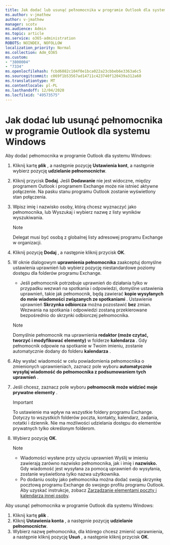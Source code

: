 ```yaml
---
title: Jak dodać lub usunąć pełnomocnika w programie Outlook dla systemu Windows
ms.author: v-jmathew
author: v-jmathew
manager: scotv
ms.audience: Admin
ms.topic: article
ms.service: o365-administration
ROBOTS: NOINDEX, NOFOLLOW
localization_priority: Normal
ms.collection: Adm_O365
ms.custom:
- "3800004"
- "7334"
ms.openlocfilehash: fcbd6082c104f0e1bca022a23cbbeb6e3363a6c5
ms.sourcegitcommit: c069f1b53567ad14711c423740f120439a312a60
ms.translationtype: MT
ms.contentlocale: pl-PL
ms.lasthandoff: 12/04/2020
ms.locfileid: "49573575"
---
```

# <a name="how-to-add-or-remove-a-delegate-in-outlook-for-windows"></a>Jak dodać lub usunąć pełnomocnika w programie Outlook dla systemu Windows

Aby dodać pełnomocnika w programie Outlook dla systemu Windows: 

1. Kliknij kartę **plik** , a następnie pozycję **Ustawienia kont**, a następnie wybierz pozycję **udzielanie pełnomocnictw**.
2. Kliknij przycisk **Dodaj**. Jeśli **Dodawanie** nie jest widoczne, między programem Outlook i programem Exchange może nie istnieć aktywne połączenie. Na pasku stanu programu Outlook zostanie wyświetlony stan połączenia.
3. Wpisz imię i nazwisko osoby, którą chcesz wyznaczyć jako pełnomocnika, lub Wyszukaj i wybierz nazwę z listy wyników wyszukiwania.

    > [!NOTE]
    > Delegat musi być osobą z globalnej listy adresowej programu Exchange w organizacji.
4. Kliknij pozycję **Dodaj** , a następnie kliknij przycisk **OK**.
5. W oknie dialogowym **uprawnienia pełnomocnika** zaakceptuj domyślne ustawienia uprawnień lub wybierz pozycję niestandardowe poziomy dostępu dla folderów programu Exchange.

    - Jeśli pełnomocnik potrzebuje uprawnień do działania tylko w przypadku wezwań na spotkania i odpowiedzi, domyślne ustawienia uprawnień, takie jak pełnomocnik, będą zawierać **kopie wysyłanych do mnie wiadomości związanych ze spotkaniami** . Ustawienie uprawnień **Skrzynka odbiorcza** można pozostawić **bez** zmian. Wezwania na spotkania i odpowiedzi zostaną przekierowane bezpośrednio do skrzynki odbiorczej pełnomocnika.

    > [!NOTE]
    > Domyślnie pełnomocnik ma uprawnienia **redaktor (może czytać, tworzyć i modyfikować elementy)** w folderze **kalendarza** . Gdy pełnomocnik odpowie na spotkanie w Twoim imieniu, zostanie automatycznie dodany do folderu **kalendarza** .

5. Aby wysłać wiadomość w celu powiadomienia pełnomocnika o zmienionych uprawnieniach, zaznacz pole wyboru **automatycznie wysyłaj wiadomość do pełnomocnika z podsumowaniem tych uprawnień** .
6. Jeśli chcesz, zaznacz pole wyboru **pełnomocnik może widzieć moje prywatne elementy** .

    > [!IMPORTANT]
    > To ustawienie ma wpływ na wszystkie foldery programu Exchange. Dotyczy to wszystkich folderów poczta, kontakty, kalendarz, zadania, notatki i dziennik. Nie ma możliwości udzielania dostępu do elementów prywatnych tylko określonym folderom.

7. Wybierz pozycję **OK**.

    > [!NOTE]
    >
    > - Wiadomości wysłane przy użyciu uprawnień Wyślij w imieniu zawierają zarówno nazwisko pełnomocnika, jak i imię i **nazwisko.** Gdy wiadomość jest wysyłana za pomocą uprawnień do wysyłania, zostanie wyświetlona tylko nazwa użytkownika.
    > - Po dodaniu osoby jako pełnomocnika można dodać swoją skrzynkę pocztową programu Exchange do swojego profilu programu Outlook. Aby uzyskać instrukcje, zobacz [Zarządzanie elementami poczty i kalendarza innej osoby](https://support.microsoft.com/office/manage-another-person-s-mail-and-calendar-items-afb79d6b-2967-43b9-a944-a6b953190af5).

Aby usunąć pełnomocnika w programie Outlook dla systemu Windows:

1. Kliknij kartę **plik** .
2. Kliknij **Ustawienia konta** , a następnie pozycję **udzielanie pełnomocnictw**.
3. Wybierz nazwę pełnomocnika, dla którego chcesz zmienić uprawnienia, a następnie kliknij pozycję **Usuń** , a następnie kliknij przycisk **OK**.
